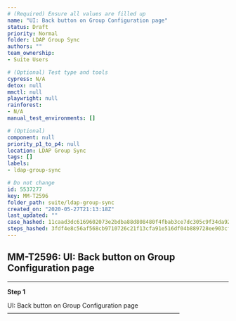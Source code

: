 ```yaml
---
# (Required) Ensure all values are filled up
name: "UI: Back button on Group Configuration page"
status: Draft
priority: Normal
folder: LDAP Group Sync
authors: ""
team_ownership: 
- Suite Users

# (Optional) Test type and tools
cypress: N/A
detox: null
mmctl: null
playwright: null
rainforest: 
- N/A
manual_test_environments: []

# (Optional)
component: null
priority_p1_to_p4: null
location: LDAP Group Sync
tags: []
labels: 
- ldap-group-sync

# Do not change
id: 5537277
key: MM-T2596
folder_path: suite/ldap-group-sync
created_on: "2020-05-27T21:13:18Z"
last_updated: ""
case_hashed: 11caad3dc6169602073e2bdba88d808480f4fbab3ce7dc305c9f34da927c844d6e3a171a479c467087f0ff5efbe6e065
steps_hashed: 3fdf4e8c56af568cb9710726c21f13cfa91e516df04b889728ee903cf3dc8ddbf545e4bd750b25631387835a212e1ec6
---
```


## MM-T2596: UI: Back button on Group Configuration page

---

**Step 1**

UI: Back button on Group Configuration page\
————————————————————————————
